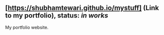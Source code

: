 [https://shubhamtewari.github.io/mystuff] (Link to my portfolio), status: *in works*
---
My portfolio website.

